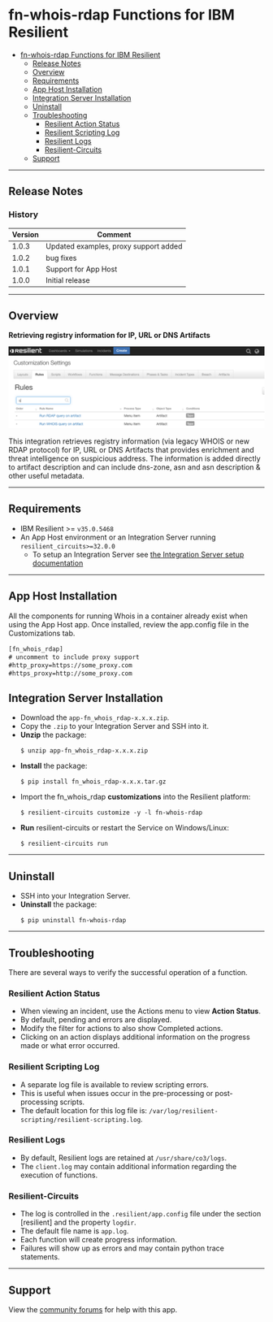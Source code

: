 # fn-whois-rdap Functions for IBM Resilient

- [fn-whois-rdap Functions for IBM Resilient](#fn-whois-rdap-functions-for-ibm-resilient)
  - [Release Notes](#release-notes)
  - [Overview](#overview)
  - [Requirements](#requirements)
  - [App Host Installation](#app-host-installation)
  - [Integration Server Installation](#integration-server-installation)
  - [Uninstall](#uninstall)
  - [Troubleshooting](#troubleshooting)
    - [Resilient Action Status](#resilient-action-status)
    - [Resilient Scripting Log](#resilient-scripting-log)
    - [Resilient Logs](#resilient-logs)
    - [Resilient-Circuits](#resilient-circuits)
  - [Support](#support)

---

## Release Notes

### History

| Version| Comment |
| ------- | ------ |
| 1.0.3 | Updated examples, proxy support added |
| 1.0.2 | bug fixes |
| 1.0.1 | Support for App Host |
| 1.0.0 | Initial release |
 

---

## Overview

**Retrieving registry information for IP, URL or DNS Artifacts**

 ![screenshot: main](./doc/screenshots/main.png)

This integration retrieves registry information (via legacy WHOIS or new RDAP protocol) for IP, URL or DNS Artifacts that provides enrichment and threat intelligence on suspicious address. The information is added directly to artifact description and can include dns-zone, asn and asn description & other useful metadata. 

---

## Requirements

* IBM Resilient >= `v35.0.5468`
* An App Host environment or an Integration Server running `resilient_circuits>=32.0.0`
  * To setup an Integration Server see [the Integration Server setup documentation](https://www.ibm.com/support/knowledgecenter/SSBRUQ_37.0.0/doc/container_apps.html)

---
## App Host Installation
All the components for running Whois in a container already exist when using the App Host app. Once installed, review the app.config file in the Customizations tab. 
```
[fn_whois_rdap]
# uncomment to include proxy support
#http_proxy=https://some_proxy.com
#https_proxy=http://some_proxy.com
```

## Integration Server Installation

* Download the `app-fn_whois_rdap-x.x.x.zip`.
* Copy the `.zip` to your Integration Server and SSH into it.
* **Unzip** the package:
  ```
  $ unzip app-fn_whois_rdap-x.x.x.zip
  ```
* **Install** the package:
  ```
  $ pip install fn_whois_rdap-x.x.x.tar.gz
  ```
* Import the fn_whois_rdap **customizations** into the Resilient platform:
  ```
  $ resilient-circuits customize -y -l fn-whois-rdap
  ```
* **Run** resilient-circuits or restart the Service on Windows/Linux:
  ```
  $ resilient-circuits run
  ```

---

## Uninstall
* SSH into your Integration Server.
* **Uninstall** the package:
  ```
  $ pip uninstall fn-whois-rdap
  ```

---

## Troubleshooting
There are several ways to verify the successful operation of a function.

### Resilient Action Status
* When viewing an incident, use the Actions menu to view **Action Status**.
* By default, pending and errors are displayed.
* Modify the filter for actions to also show Completed actions.
* Clicking on an action displays additional information on the progress made or what error occurred.

### Resilient Scripting Log
* A separate log file is available to review scripting errors.
* This is useful when issues occur in the pre-processing or post-processing scripts.
* The default location for this log file is: `/var/log/resilient-scripting/resilient-scripting.log`.

### Resilient Logs
* By default, Resilient logs are retained at `/usr/share/co3/logs`.
* The `client.log` may contain additional information regarding the execution of functions.

### Resilient-Circuits
* The log is controlled in the `.resilient/app.config` file under the section [resilient] and the property `logdir`.
* The default file name is `app.log`.
* Each function will create progress information.
* Failures will show up as errors and may contain python trace statements.

---

## Support
View the [community forums](https://github.com/ibmresilient/resilient-community-apps) for help with this app.